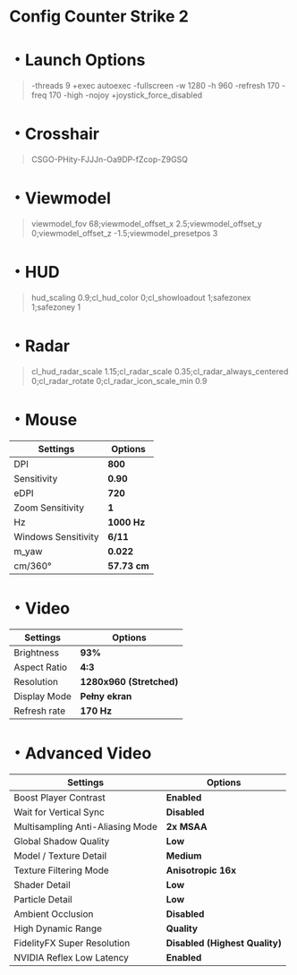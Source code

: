 #  Config Counter Strike 2
# ・Launch Options
> -threads 9 +exec autoexec -fullscreen -w 1280 -h 960 -refresh 170 -freq 170 -high -nojoy +joystick_force_disabled

# ・Crosshair
> CSGO-PHity-FJJJn-Oa9DP-fZcop-Z9GSQ

# ・Viewmodel
> viewmodel_fov 68;viewmodel_offset_x 2.5;viewmodel_offset_y 0;viewmodel_offset_z -1.5;viewmodel_presetpos 3

# ・HUD
> hud_scaling 0.9;cl_hud_color 0;cl_showloadout 1;safezonex 1;safezoney 1

# ・Radar
> cl_hud_radar_scale 1.15;cl_radar_scale 0.35;cl_radar_always_centered 0;cl_radar_rotate 0;cl_radar_icon_scale_min 0.9

# ・Mouse
| Settings                                      | Options               |
|-----------------------------------------------|-----------------------|
| DPI                                           | **800**               |
| Sensitivity                                   | **0.90**              |
| eDPI                                          | **720**               |
| Zoom Sensitivity                              | **1**                 |
| Hz                                            | **1000 Hz**           |
| Windows Sensitivity                           | **6/11**              |
| m_yaw                                         | **0.022**             |
| cm/360°                                       | **57.73 cm**          |

# ・Video
| Settings                                      | Options               |
|-----------------------------------------------|-----------------------|
| Brightness                                    | **93%**               |
| Aspect Ratio                                  | **4:3**               |
| Resolution                                    | **1280x960 (Stretched)**|
| Display Mode                                  | **Pełny ekran**       |
| Refresh rate                                  | **170 Hz**            |

# ・Advanced Video
| Settings                                      | Options               |
|-----------------------------------------------|-----------------------|
| Boost Player Contrast                         | **Enabled**           |
| Wait for Vertical Sync                        | **Disabled**          |
| Multisampling Anti-Aliasing Mode              | **2x MSAA**           |
| Global Shadow Quality                         | **Low**               |
| Model / Texture Detail                        | **Medium**            |
| Texture Filtering Mode                        | **Anisotropic 16x**   |
| Shader Detail                                 | **Low**               |
| Particle Detail                               | **Low**               |
| Ambient Occlusion                             | **Disabled**          |
| High Dynamic Range                            | **Quality**           |
| FidelityFX Super Resolution              | **Disabled (Highest Quality)**|
| NVIDIA Reflex Low Latency                     | **Enabled**           |
